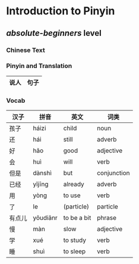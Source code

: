 # Introduction to Pinyin
## *absolute-beginners* level

### Chinese Text


### Pinyin and Translation
|说人|句子|
|----|----|
### Vocab
|汉子|拼音|英文|词类|
|----|----|----|----|
|孩子|háizi|child|noun|
|还|hái|still|adverb|
|好|hǎo|good|adjective|
|会|huì|will|verb|
|但是|dànshì|but|conjunction|
|已经|yǐjīng|already|adverb|
|用|yòng|to use|verb|
|了|le|(particle)|particle|
|有点儿|yǒudiǎnr|to be a bit|phrase|
|慢|màn|slow|adjective|
|学|xué|to study|verb|
|睡|shuì|to sleep|verb|